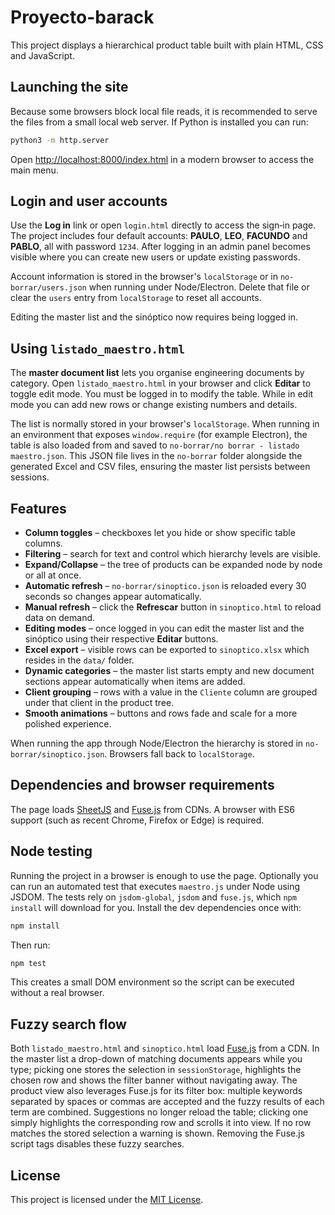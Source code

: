 # Proyecto-barack

This project displays a hierarchical product table built with plain HTML, CSS and JavaScript.

## Launching the site

Because some browsers block local file reads, it is recommended to serve the files from a small local web server. If Python is installed you can run:

```bash
python3 -m http.server
```

Open [http://localhost:8000/index.html](http://localhost:8000/index.html) in a modern browser to access the main menu.

## Login and user accounts

Use the **Log in** link or open `login.html` directly to access the sign‑in page. The project includes four default accounts: **PAULO**, **LEO**, **FACUNDO** and **PABLO**, all with password `1234`. After logging in an admin panel becomes visible where you can create new users or update existing passwords.

Account information is stored in the browser's `localStorage` or in `no-borrar/users.json` when running under Node/Electron. Delete that file or clear the `users` entry from `localStorage` to reset all accounts.

Editing the master list and the sinóptico now requires being logged in.

## Using `listado_maestro.html`

The **master document list** lets you organise engineering documents by category. Open `listado_maestro.html` in your browser and click **Editar** to toggle edit mode. You must be logged in to modify the table. While in edit mode you can add new rows or change existing numbers and details.

The list is normally stored in your browser's `localStorage`. When running in an environment that exposes `window.require` (for example Electron), the table is also loaded from and saved to `no-borrar/no borrar - listado maestro.json`. This JSON file lives in the `no-borrar` folder alongside the generated Excel and CSV files, ensuring the master list persists between sessions.

## Features

- **Column toggles** – checkboxes let you hide or show specific table columns.
- **Filtering** – search for text and control which hierarchy levels are visible.
- **Expand/Collapse** – the tree of products can be expanded node by node or all at once.
- **Automatic refresh** – `no-borrar/sinoptico.json` is reloaded every 30 seconds so changes appear automatically.
- **Manual refresh** – click the **Refrescar** button in `sinoptico.html` to reload data on demand.
- **Editing modes** – once logged in you can edit the master list and the sinóptico using their respective **Editar** buttons.
- **Excel export** – visible rows can be exported to `sinoptico.xlsx` which
  resides in the `data/` folder.
- **Dynamic categories** – the master list starts empty and new document sections appear automatically when items are added.
- **Client grouping** – rows with a value in the `Cliente` column are grouped under that client in the product tree.
- **Smooth animations** – buttons and rows fade and scale for a more polished experience.

When running the app through Node/Electron the hierarchy is stored in `no-borrar/sinoptico.json`. Browsers fall back to `localStorage`.

## Dependencies and browser requirements

The page loads [SheetJS](https://sheetjs.com/) and [Fuse.js](https://fusejs.io/) from CDNs. A browser with ES6 support (such as recent Chrome, Firefox or Edge) is required.

## Node testing

Running the project in a browser is enough to use the page. Optionally you can run an automated test that executes `maestro.js` under Node using JSDOM. The tests rely on `jsdom-global`, `jsdom` and `fuse.js`, which `npm install` will download for you. Install the dev dependencies once with:

```bash
npm install
```

Then run:

```bash
npm test
```

This creates a small DOM environment so the script can be executed without a real browser.

## Fuzzy search flow

 Both `listado_maestro.html` and `sinoptico.html` load [Fuse.js](https://fusejs.io/) from a CDN. In the master list a drop-down of matching documents appears while you type; picking one stores the selection in `sessionStorage`, highlights the chosen row and shows the filter banner without navigating away. The product view also leverages Fuse.js for its filter box: multiple keywords separated by spaces or commas are accepted and the fuzzy results of each term are combined. Suggestions no longer reload the table; clicking one simply highlights the corresponding row and scrolls it into view. If no row matches the stored selection a warning is shown. Removing the Fuse.js script tags disables these fuzzy searches.

## License

This project is licensed under the [MIT License](LICENSE).
